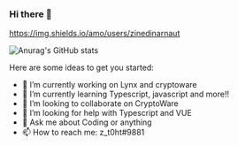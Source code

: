 ### Hi there 👋

https://img.shields.io/amo/users/zinedinarnaut

![Anurag's GitHub stats](https://github-readme-stats.vercel.app/api?username=zinedinarnaut&theme=prussian&show_icons=true)

Here are some ideas to get you started:

- 🔭 I’m currently working on Lynx and cryptoware
- 🌱 I’m currently learning Typescript, javascript and more!!
- 👯 I’m looking to collaborate on CryptoWare
- 🤔 I’m looking for help with Typescript and VUE
- 💬 Ask me about Coding or anything
- 📫 How to reach me: z_t0ht#9881

